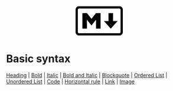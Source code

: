 <h1 align="center">
	<img src=".pictures/markdown-logo.png" alt="markdown logo" width="128" />
</h1>

# Basic syntax

[Heading](https://github.com/Pal79/markdown-cheat-sheet/blob/main/.files/heading.md) |
[Bold](https://github.com/Pal79/markdown-cheat-sheet/blob/main/.files/bold.md) |
[Italic](https://github.com/Pal79/markdown-cheat-sheet/blob/main/.files/italic.md) |
[Bold and Italic](https://github.com/Pal79/markdown-cheat-sheet/blob/main/.files/bold-italic.md) |
[Blockquote]() |
[Ordered List]() |
[Unordered List]() |
[Code]() |
[Horizontal rule]() |
[Link]() |
[Image]()
 
